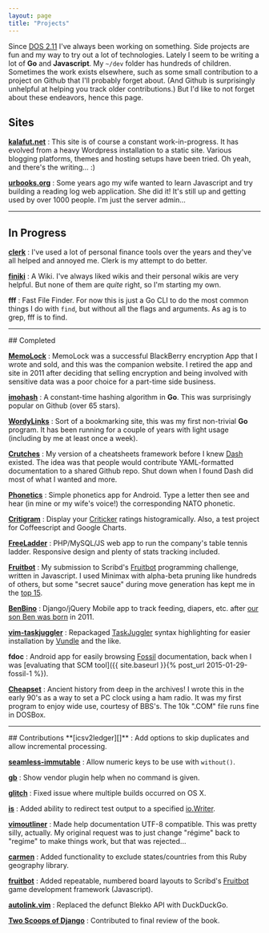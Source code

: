```yaml
---
layout: page
title: "Projects"
---
```


Since [DOS 2.11][] I've always been working on something. Side projects are fun and my way to try out a lot of technologies. Lately I seem to be writing a lot of **Go** and **Javascript**. My `~/dev` folder has hundreds of children. Sometimes the work exists elsewhere, such as some small contribution to a project on Github that I'll probably forget about. (And Github is surprisingly unhelpful at helping you track older contributions.) But I'd like to not forget about these endeavors, hence this page.

## Sites
**[kalafut.net][]**
: This site is of course a constant work-in-progress. It has evolved from a heavy Wordpress installation to a static site. Various blogging platforms, themes and hosting setups have been tried. Oh yeah, and there's the writing... :)

**[urbooks.org][]**
: Some years ago my wife wanted to learn Javascript and try building a reading log web application. She did it! It's still up and getting used by
over 1000 people. I'm just the server admin...

<hr>

## In Progress
**[clerk][]**
: I've used a lot of personal finance tools over the years and they've all helped and annoyed me. Clerk is my attempt to do better.

**[finiki][]**
: A Wiki. I've always liked wikis and their personal wikis are very helpful. But none of them are *quite* right, so I'm starting my own.

**fff**
: Fast File Finder. For now this is just a Go CLI to do the most common things I do with `find`, but without all the flags and arguments. As ag is to grep, fff is to find.

<hr>
## Completed

**[MemoLock][]**
: MemoLock was a successful BlackBerry encryption App that I wrote and sold, and this was the companion website. I retired the app and site in 2011 after deciding that selling encryption and being involved with sensitive data was a poor choice for a part-time side business.

**[imohash][]**
: A constant-time hashing algorithm in **Go**. This was surprisingly popular on Github (over 65 stars).

**[WordyLinks][]**
: Sort of a bookmarking site, this was my first non-trivial **Go** program. It has been running for a couple of years with light usage (including by me at least once a week).

**[Crutches]**
: My version of a cheatsheets framework before I knew [Dash](https://kapeli.com/dash) existed. The idea was that people would contribute YAML-formatted
documentation to a shared Github repo. Shut down when I found Dash did most of what I wanted and more.

**<a href="/phonetics.png" data-lightbox="image-1" data-title="Phonetics">Phonetics</a>**
: Simple phonetics app for Android. Type a letter then see and hear (in mine or my wife's voice!) the corresponding NATO phonetic.

**[Critigram][]**
: Display your [Criticker](http://criticker.com) ratings histogramically. Also, a test project for Coffeescript and Google Charts.

**<a href="/freeladder1_censored.jpg" data-lightbox="freeladder" data-title="Standing and challenges">FreeLadder</a>** <a href="/freeladder2_censored.jpg" data-lightbox="freeladder" data-title="Records and stats"></a>
: PHP/MySQL/JS web app to run the company's table tennis ladder. Responsive design and plenty of stats tracking included.

**[Fruitbot][]**
: My submission to Scribd's [Fruitbot](http://fruitbots.org/) programming challenge, written in Javascript. I used Minimax with alpha-beta pruning like hundreds of others, but some "secret sauce" during move generation has kept me in the [top 15](http://fruitbots.herokuapp.com/bots).

**<a href="/benbino1.png" data-lightbox="benbino" data-title="B1">BenBino</a>** <a href="/benbino2.png" data-lightbox="benbino" data-title="Records and stats"><a href="/benbino3.png" data-lightbox="benbino" data-title="Records and stats"></a>
: Django/jQuery Mobile app to track feeding, diapers, etc. after <a href="http://blog.kalafut.net/2012/01/taking-leave/">our son Ben was born</a> in 2011.

**[vim-taskjuggler][]**
: Repackaged [TaskJuggler](http://www.taskjuggler.org/) syntax highlighting for easier installation by [Vundle](https://github.com/VundleVim/Vundle.vim) and the like.

**fdoc**
: Android app for easily browsing [Fossil](http://fossil-scm.org) documentation, back when I was [evaluating that SCM tool]({{ site.baseurl }}{% post_url 2015-01-29-fossil-1 %}).

**<a href="/cheapset.png" data-lightbox="cheapset" data-title="Cheapset">Cheapset</a>**
: Ancient history from deep in the archives! I wrote this in the early 90's as a way to set a PC clock using a ham radio. It was my first program to
enjoy wide use, courtesy of BBS's. The 10k ".COM" file runs fine in DOSBox.


<hr>
## Contributions
**[icsv2ledger][]**
: Add options to skip duplicates and allow incremental processing.

**[seamless-immutable][]**
: Allow numeric keys to be use with `without()`.

**[gb][]**
: Show vendor plugin help when no command is given.

**[glitch][]**
: Fixed issue where multiple builds occurred on OS X.

**[is][]**
: Added ability to redirect test output to a specified [io.Writer](https://golang.org/pkg/io/#Writer).

**[vimoutliner][]**
: Made help documentation UTF-8 compatible. This was pretty silly, actually. My original request was to just change "régime" back to "regime" to make things work, but that was rejected...

**[carmen][]**
: Added functionality to exclude states/countries from this Ruby geography library.

**[fruitbot][fruitbot-pull]**
: Added repeatable, numbered board layouts to Scribd's [Fruitbot](http://fruitbots.org) game development framework (Javascript).

**[autolink.vim][]**
: Replaced the defunct Blekko API with DuckDuckGo.

[**Two Scoops of Django**](http://www.amazon.com/gp/product/0981467342)
: Contributed to final review of the book.



[DOS 2.11]: https://en.wikipedia.org/wiki/DOS
[kalafut.net]: https://kalafut.net
[urbooks.org]: http://urbooks.org
[finiki]: https://github.com/kalafut/finiki
[clerk]: https://github.com/kalafut/clerk
[imohash]: https://github.com/kalafut/imohash
[vim-taskjuggler]: https://github.com/kalafut/vim-taskjuggler
[WordyLinks]: http://wordylinks.kalafut.net
[glitch]: https://github.com/levicook/glitch/pull/3
[vimoutliner]: https://github.com/vimoutliner/vimoutliner/pulls?q=is%3Apr+author%3Akalafut
[backbone]: https://github.com/jashkenas/backbone/pull/2889
[is]: https://github.com/tylerb/is/issues/2
[carmen]: https://github.com/jim/carmen/commits?author=kalafut
[autolink.vim]: https://github.com/sampsyo/autolink.vim/pull/2
[Critigram]: http://kalafut.github.io/critigram/
[gb]: https://github.com/constabulary/gb/pull/449
[fruitbot-pull]: https://github.com/scribd/robot-fruit-hunt/pull/10
[fruitbot]: https://github.com/kalafut/fruitbot
[MemoLock]: http://61moons.kalafut.net
[Crutches]: https://github.com/kalafut/crutches
[seamless-immutable]: https://github.com/rtfeldman/seamless-immutable/pull/132
[icsv2ledger]: https://github.com/quentinsf/icsv2ledger
